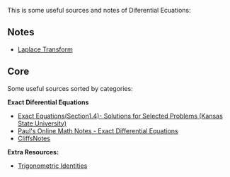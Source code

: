 This is some useful sources and notes of Diferential Ecuations:

## Notes

  * [Laplace Transform](https://github.com/toborochi/University/blob/master/Third%20Semester/MAT207/Notes/Spanish/Transformada%20de%20Laplace/Laplace.pdf)

## Core

Some useful sources sorted by categories:
 
**Exact Diferential Equations**
* [Exact Equations(Section1.4)- Solutions for Selected Problems (Kansas State University)](https://www.math.ksu.edu/math240/math240.f03/solutions/Solutions_1_4.pdf)
* [Paul's Online Math Notes - Exact Differential Equations](http://tutorial.math.lamar.edu/Classes/DE/Exact.aspx)
* [CliffsNotes](https://www.cliffsnotes.com/study-guides/differential-equations/first-order-equations/exact-equations)

**Extra Resources:**

* [Trigonometric Identities](https://www.adelaide.edu.au/mathslearning/handouts/useful-trig-identities.pdf)
